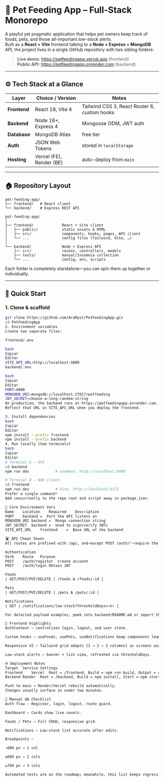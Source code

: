 # 🐾 Pet Feeding App – Full-Stack Monorepo  
A playful yet pragmatic application that helps pet owners keep track of foods, pets, and those all-important _low-stock_ alerts.  
Built as a **React + Vite** frontend talking to a **Node + Express + MongoDB** API, the project lives in a single GitHub repository with two sibling folders:

> **Live demo:** <https://petfeedingapp.vercel.app> (frontend)  
> **Public API:** <https://petfeedingapp.onrender.com> (backend)

---

## ⚙️ Tech Stack at a Glance
| Layer        | Choice / Version | Notes |
|--------------|------------------|-------|
| **Frontend** | React 18, Vite 4 | Tailwind CSS 3, React Router 6, custom hooks |
| **Backend**  | Node 16+, Express 4 | Mongoose ODM, JWT auth |
| **Database** | MongoDB Atlas | free tier |
| **Auth**     | JSON Web Tokens  | stored in `localStorage` |
| **Hosting**  | Vercel (FE), Render (BE) | auto-deploy from `main` |

---

## 🏠 Repository Layout

```text
pet-feeding-app/
├── frontend/   # React client
└── backend/    # Express REST API
```

```text
pet-feeding-app/
│
├── frontend/             React + Vite client
│   ├── public/           static assets & HTML
│   ├── src/              components, hooks, pages, API client
│   └── ...               config files (Tailwind, Vite, …)
│
└── backend/              Node + Express API
    ├── src/              routes, controllers, models
    ├── tests/            manual/Insomnia collection
    └── ...               config, env, scripts
```


Each folder is completely standalone—you can spin them up together or individually.

---

## 🚀 Quick Start

### 1. Clone & scaffold

```bash
git clone https://github.com/AraMyst/PetFeedingApp.git
cd PetFeedingApp
2. Environment variables
Create two separate files:

frontend/.env

bash
Copiar
Editar
VITE_API_URL=http://localhost:4000
backend/.env

bash
Copiar
Editar
PORT=4000
MONGODB_URI=mongodb://localhost:27017/petfeeding
JWT_SECRET=choose-a-long-random-string
On production, the backend runs at https://petfeedingapp.onrender.com.
Reflect that URL in VITE_API_URL when you deploy the frontend.

3. Install dependencies
bash
Copiar
Editar
npm install --prefix frontend
npm install --prefix backend
4. Run locally (two terminals)
bash
Copiar
Editar
# Terminal A – API
cd backend
npm run dev            # nodemon, http://localhost:4000

# Terminal B – Web client
cd frontend
npm run dev            # Vite, http://localhost:5173
Prefer a single command?
Add concurrently to the repo root and script away in package.json.

🔑 Core Environment Vars
Name	Location	Required	Description
PORT	backend	✔︎	Port the API listens on
MONGODB_URI	backend	✔︎	Mongo connection string
JWT_SECRET	backend	✔︎	Used to sign/verify JWTs
VITE_API_URL	frontend	✔︎	Base URL of the backend

🛣️ API Cheat Sheet
All routes are prefixed with /api, and—except POST /auth/*—require the Authorization: Bearer <token> header.

Authentication
Verb	Route	Purpose
POST	/auth/register	Create account
POST	/auth/login	Obtain JWT

Foods
| GET/POST/PUT/DELETE | /foods & /foods/:id |

Pets
| GET/POST/PUT/DELETE | /pets & /pets/:id |

Notifications
| GET | /notifications/low-stock?thresholdDays=<n> |

For detailed payload examples, peek into backend/README.md or import the included Insomnia collection.

🧰 Frontend Highlights
AuthContext – centralizes login, logout, and user state.

Custom hooks – useFoods, usePets, useNotifications keep components lean.

Responsive UI – Tailwind grid adapts (1 → 2 → 3 columns) as screens widen.

Low-stock alerts – banner + list view, refreshed via thresholdDays.

🌐 Deployment Notes
Target	Service	Settings
Frontend	Vercel	Root = /frontend, Build = npm run build, Output = dist
Backend	Render	Root = /backend, Build = npm install, Start = npm start

Push to main → Render/Vercel rebuild automatically.
Changes usually surface in under two minutes.

🔄 Manual QA Checklist
Auth flow – Register, login, logout, route guard.

Dashboard – Cards show live counts.

Foods / Pets – Full CRUD, responsive grid.

Notifications – Low-stock list accurate after edits.

Breakpoints –

<600 px → 1 col

≥600 px → 2 cols

≥768 px → 3 cols

Automated tests are on the roadmap; meanwhile, this list keeps regressions at bay.
